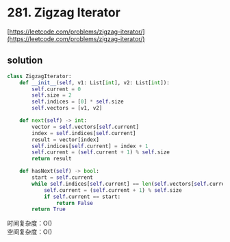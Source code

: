 # 281. Zigzag Iterator

[https://leetcode.com/problems/zigzag-iterator/](https://leetcode.com/problems/zigzag-iterator/)

## solution

```python
class ZigzagIterator:
    def __init__(self, v1: List[int], v2: List[int]):
        self.current = 0
        self.size = 2
        self.indices = [0] * self.size
        self.vectors = [v1, v2]

    def next(self) -> int:
        vector = self.vectors[self.current]
        index = self.indices[self.current]
        result = vector[index]
        self.indices[self.current] = index + 1
        self.current = (self.current + 1) % self.size
        return result

    def hasNext(self) -> bool:
        start = self.current
        while self.indices[self.current] == len(self.vectors[self.current]):
            self.current = (self.current + 1) % self.size
            if self.current == start:
                return False
        return True
```

时间复杂度：O() <br>
空间复杂度：O()
